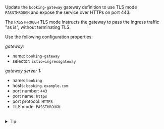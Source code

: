 Update the `booking-gateway` gateway definition to use TLS mode `PASSTHROUGH` and expose the service
over HTTPs on port 443.

The `PASSTHROUGH` TLS mode instructs the gateway to pass the ingress traffic "as is", without terminating TLS.

Use the following configuration properties:

*gateway:*
* name: `booking-gateway`
* selector: `istio=ingressgateway`

*gateway server 1:*
* name: `booking`
* hosts: `booking.example.com`
* port number: `443`
* port name: `https`
* port protocol: `HTTPS`
* TLS mode: `PASSTHROUGH`



<br>
<details><summary>Tip</summary>

```plain
apiVersion: networking.istio.io/v1alpha3
kind: Gateway
metadata:
  name: booking-gateway
spec:
  selector:
    istio: ingressgateway # use istio default ingress gateway
  servers:
  - name: booking
    port:
      number: // TODO
      name: // TODO
      protocol: // TODO
    tls:
      mode: // TODO
    hosts:
    - // TODO
```{{copy}}
</details>

<br>
<details><summary>Solution</summary>

```plain
apiVersion: networking.istio.io/v1alpha3
kind: Gateway
metadata:
  name: booking-gateway
spec:
  selector:
    istio: ingressgateway # use istio default ingress gateway
  servers:
  - name: booking
    port:
      number: 443
      name: https
      protocol: HTTPS
    tls:
      mode: PASSTHROUGH
    hosts:
    - booking.example.com
```{{copy}}
</details>
